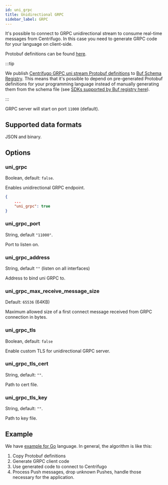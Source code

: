 ```yaml
---
id: uni_grpc
title: Unidirectional GRPC
sidebar_label: GRPC
---
```


It's possible to connect to GRPC unidirectional stream to consume real-time messages from Centrifugo. In this case you need to generate GRPC code for your language on client-side.

Protobuf definitions can be found [here](https://github.com/centrifugal/centrifugo/blob/master/internal/unigrpc/unistream/unistream.proto).

:::tip

We publish [Centrifugo GRPC uni stream Protobuf definitions](https://buf.build/centrifugo/unistream/docs/main:centrifugal.centrifugo.unistream) to [Buf Schema Registry](https://buf.build/product/bsr). This means that it's possible to depend on pre-generated Protobuf definitions for your programming language instead of manually generating them from the schema file (see [SDKs supported by Buf registry here](https://buf.build/centrifugo/unistream/sdks)).

:::

GRPC server will start on port `11000` (default).

## Supported data formats

JSON and binary.

## Options

### uni_grpc

Boolean, default: `false`.

Enables unidirectional GRPC endpoint.

```json title="config.json"
{
    ...
    "uni_grpc": true
}
```

### uni_grpc_port

String, default `"11000"`.

Port to listen on.

### uni_grpc_address

String, default `""` (listen on all interfaces)

Address to bind uni GRPC to.

### uni_grpc_max_receive_message_size

Default: `65536` (64KB)

Maximum allowed size of a first connect message received from GRPC connection in bytes.

### uni_grpc_tls

Boolean, default: `false`

Enable custom TLS for unidirectional GRPC server.

### uni_grpc_tls_cert

String, default: `""`.

Path to cert file.

### uni_grpc_tls_key

String, default: `""`.

Path to key file.

## Example

We have [example for Go](https://github.com/centrifugal/examples/tree/master/v4/unidirectional/grpc) language. In general, the algorithm is like this: 

1. Copy Protobuf definitions
1. Generate GRPC client code
1. Use generated code to connect to Centrifugo
1. Process Push messages, drop unknown Pushes, handle those necessary for the application.
